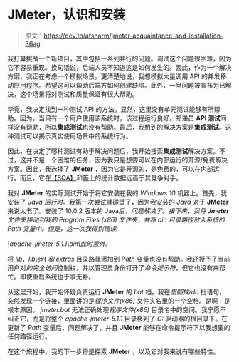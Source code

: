# JMeter，认识和安装

> 原文：<https://dev.to/afsharm/jmeter-acquaintance-and-installation-36ag>

我打算挑战一个新项目，其中包括一系列并行的问题。调试这个问题很困难，因为它不容易重现。换句话说，后端人员不知道这是如何发生的。因此，作为一个解决方案，我正在考虑一个模拟场景。更清楚地说，我想模拟大量调用 API 的并发移动应用程序。希望这可以帮助后端方如何创建缺陷。此外，一旦问题被宣布为已解决，这个场景将对测试和质量保证有很大帮助。

毕竟，我决定找到一种测试 API 的方法。显然，这里没有单元测试能够有所帮助。因为，当只有一个用户使用该系统时，该过程运行良好。邮递员 **API 测试**同样没有帮助，所以**集成测试**也没有帮助。最后，我想到的解决方案是**集成测试**。这种测试可以揭示真实使用场景中的系统行为。

因此，在决定了哪种测试有助于解决问题后，我开始搜索**集成测试**解决方案。不过，这并不是一个困难的任务，因为我只是想要可以在内部运行的开源/免费解决方案。因此，我选择了 **JMeter** ，因为它是开源的，是免费的，可以在内部运行。而且，它在[【SQA】](https://sqa.stackexchange.com/questions/tagged/jmeter)和[等](https://stackoverflow.com/questions/tagged/jmeter)上的统计数据远高于其竞争对手。

我对 **JMeter** 的实际测试开始于将它安装在我的 *Windows 10* 机器上。首先，我安装了 *Java 运行时*。我第一次尝试就碰壁了，因为我安装的 *Java* 对于 **JMeter** 来说太老了。安装了 10.0.2 版本的 Java*后，问题解决了。接下来，我将 **Jmeter** 文件夹移动到我的 *Program Files (x86)* 文件夹，并将 *bin* 目录路径放入系统的 *Path* 变量中。但是，这一次我得到错误:*

*\apache-jmeter-5.1.1\bin\此时意外。*

将 *lib、lib\ext 和 extras* 目录路径添加到 *Path* 变量也没有帮助。我还授予了当前用户对*的完全访问*控制权，并以管理员身份打开了*命令提示符*，但它也没有来帮忙。即使重启系统也于事无补。

从这里开始，我开始怀疑负责运行 **JMeter** 的 *bat* 档。我在*里翻找/do* 批语句，突然发现一个[链接](https://gist.github.com/tclancy/cf1a1ed00ebc4b2da613)，里面讲的是*程序文件(x86)* 文件夹名里的一个空格。是啊！是根本原因。 *jmeter.bat* 无法正确处理*程序文件(x86)* 目录名中的空间。我宁愿不纠正它，而是将整个 *apache-jmeter-5.1.1* 目录移到了 *C:* 驱动器的根目录下。在更新了 *Path* 变量后，问题解决了，并且 **JMeter** 能够在命令提示符下以我想要的任何路径运行。

在这个旅程中，我的下一步将是探索 **JMeter** ，以及它对我来说有哪些特性。